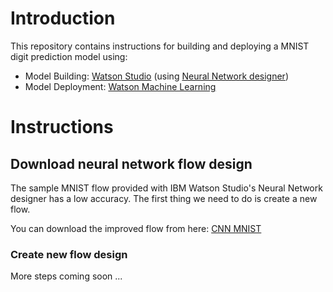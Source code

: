 # Introduction

This repository contains instructions for building and deploying a MNIST digit prediction model using:

 - Model Building: [Watson Studio](https://www.ibm.com/cloud/watson-studio) (using [Neural Network designer](https://datascience.ibm.com/docs/content/analyze-data/ml-canvas-nnd-intro.html?context=analytics))
 - Model Deployment: [Watson Machine Learning](https://www.ibm.com/cloud/machine-learning)

# Instructions

## Download neural network flow design

The sample MNIST flow provided with IBM Watson Studio's Neural Network designer has a low accuracy.  The first thing we need to do is create a new flow.

You can download the improved flow from here: [CNN MNIST](./CNN_MNIST.nnd)

### Create new flow design

More steps coming soon ...
